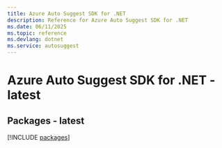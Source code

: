 ```yaml
---
title: Azure Auto Suggest SDK for .NET
description: Reference for Azure Auto Suggest SDK for .NET
ms.date: 06/11/2025
ms.topic: reference
ms.devlang: dotnet
ms.service: autosuggest
---
```

# Azure Auto Suggest SDK for .NET - latest
## Packages - latest
[!INCLUDE [packages](auto-suggest-index.md)]